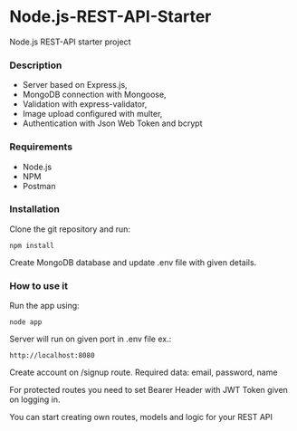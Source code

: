 # Node.js-REST-API-Starter

Node.js REST-API starter project

### Description

- Server based on Express.js,
- MongoDB connection with Mongoose,
- Validation with express-validator,
- Image upload configured with multer,
- Authentication with Json Web Token and bcrypt

### Requirements

- Node.js
- NPM
- Postman

### Installation

Clone the git repository and run:

    npm install

Create MongoDB database and update .env file with given details.

### How to use it

Run the app using:

    node app

Server will run on given port in .env file ex.:

    http://localhost:8080

Create account on /signup route. Required data: email, password, name

For protected routes you need to set Bearer Header with JWT Token given on logging in.

You can start creating own routes, models and logic for your REST API
